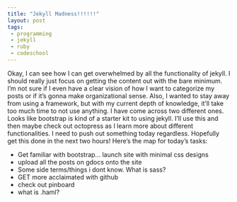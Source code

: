 ```yaml
---
title: "Jekyll Madness!!!!!!"
layout: post
tags: 
 - programming
 - jekyll
 - ruby 
 - codeschool
---
```


Okay, I can see how I can get overwhelmed by all the functionality of jekyll. I should really just focus on getting the content out with the bare minimum. I’m not sure if I even have a clear vision of how I want to categorize my posts or if it’s gonna make organizational sense. Also, I wanted to stay away from using a framework, but with my current depth of knowledge, it’ll take too much time to not use anything. I have come across two different ones. Looks like bootstrap is kind of a starter kit to using jekyll. I’ll use this and then maybe check out octopress as I learn more about different functionalities. 
I need to push out something today regardless.  Hopefully get this done in the next two hours! 
Here’s the map for today’s tasks:

*  Get familiar with bootstrap... launch site with minimal css designs
*  upload all the posts on gdocs onto the site</li>
*  Some side terms/things i dont know. What is sass?
*  GET more acclaimated with github
*  check out pinboard
*  what is .haml?
